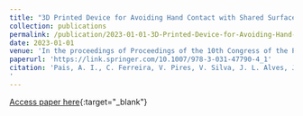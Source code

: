 ```yaml
---
title: "3D Printed Device for Avoiding Hand Contact with Shared Surfaces: The Handgenic"
collection: publications
permalink: /publication/2023-01-01-3D-Printed-Device-for-Avoiding-Hand-Contact-with-Shared-Surfaces-The-Handgenic
date: 2023-01-01
venue: 'In the proceedings of Proceedings of the 10th Congress of the Portuguese Society of Biomechanics'
paperurl: 'https://link.springer.com/10.1007/978-3-031-47790-4_1'
citation: 'Pais, A. I., C. Ferreira, V. Pires, V. Silva, J. L. Alves, J. A. Bastos, and J. Belinha. 2023. ‘3D Printed Device for Avoiding Hand Contact with Shared Surfaces: The Handgenic’. In Proceedings of the 10th Congress of the Portuguese Society of Biomechanics, edited by Ana Martins Amaro, Luis Roseiro, Ana Lúcia Messias, Beatriz Gomes, Henrique Almeida, Maria António Castro, Maria Augusta Neto, Maria De Fátima Paulino, and Vítor Maranha, 3–15. Lecture Notes in Bioengineering. Cham: Springer Nature Switzerland. https://doi.org/10.1007/978-3-031-47790-4_1.
'
---
```

[Access paper here](https://link.springer.com/10.1007/978-3-031-47790-4_1){:target="_blank"}
